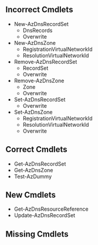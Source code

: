 ## Incorrect Cmdlets

- New-AzDnsRecordSet
    - DnsRecords
    - Overwrite
- New-AzDnsZone
    - RegistrationVirtualNetworkId
    - ResolutionVirtualNetworkId
- Remove-AzDnsRecordSet
    - RecordSet
    - Overwrite
- Remove-AzDnsZone
    - Zone
    - Overwrite
- Set-AzDnsRecordSet
    - Overwrite
- Set-AzDnsZone
    - RegistrationVirtualNetworkId
    - ResolutionVirtualNetworkId
    - Overwrite

## Correct Cmdlets

- Get-AzDnsRecordSet
- Get-AzDnsZone
- Test-AzDummy

## New Cmdlets

- Get-AzDnsResourceReference
- Update-AzDnsRecordSet

## Missing Cmdlets

